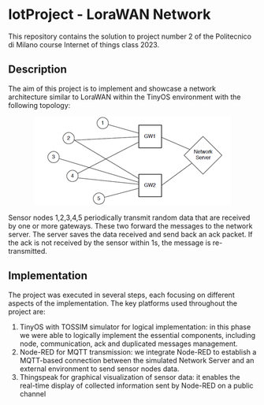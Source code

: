 # IotProject - LoraWAN Network

This repository contains the solution to project number 2 of the Politecnico di Milano course Internet of things class 2023. 

## Description 

The aim of this project is to implement and showcase a network architecture similar to LoraWAN within the TinyOS environment with the following topology:

<p align="center">
  <img src="Images/network.png" />
</p>

Sensor nodes 1,2,3,4,5 periodically transmit random data that are received by one or more gateways. These two forward the messages to the network server. The server saves the data received and send back an ack packet. If the ack is not received by the sensor within 1s, the message is re-transmitted.  

## Implementation

The project was executed in several steps, each focusing on different aspects of the implementation. The key platforms used throughout the project are:

1. TinyOS with TOSSIM simulator for logical implementation: in this phase we were able to logically implement the essential components, including node, communication, ack and duplicated messages management.
2. Node-RED for MQTT transmission: we integrate Node-RED to establish a MQTT-based connection between the simulated Network Server and an external environment to send sensor nodes data.
3. Thingspeak for graphical visualization of sensor data: it enables the real-time display of collected information sent by Node-RED on a public channel

